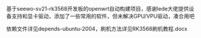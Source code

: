 基于seewo-sv21-rk3568开发板的openwrt自动构建项目，感谢lede大佬提供设备支持和显卡驱动，添加了一些常用的软件，但未解决GPU/VPU驱动，凑合用吧

依赖文件详见depends-ubuntu-2004，刷机方法详见RK3568刷机教程.docx
